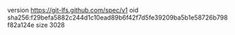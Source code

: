 version https://git-lfs.github.com/spec/v1
oid sha256:f29befa5882c244d1c10ead89b6f42f7d5fe39209ba5b1e58726b798f82a124e
size 3028
